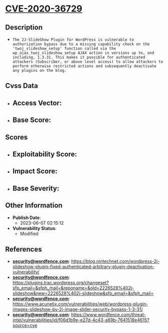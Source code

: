 
# [CVE-2020-36729](https://blog.nintechnet.com/wordpress-2j-slideshow-plugin-fixed-authenticated-arbitrary-plugin-deactivation-vulnerability/)

## Description

- `The 2J-SlideShow Plugin for WordPress is vulnerable to authorization bypass due to a missing capability check on the 'twoj_slideshow_setup' function called via the wp_ajax_twoj_slideshow_setup AJAX action in versions up to, and including, 1.3.31. This makes it possible for authenticated attackers (Subscriber, or above level access) to allow attackers to perform otherwise restricted actions and subsequently deactivate any plugins on the blog.`

## Cvss Data

- **Access Vector**:
  - 
- **Base Score**:
  - 

## Scores

- **Exploitability Score**:
  - 
- **Impact Score**:
  - 
- **Base Severity**:
  - 

## Other Information

- **Publish Date**:
  - 2023-06-07 02:15:12
- **Vulnerability Status**:
  - Modified

## References

- **security@wordfence.com**: https://blog.nintechnet.com/wordpress-2j-slideshow-plugin-fixed-authenticated-arbitrary-plugin-deactivation-vulnerability/
- **security@wordfence.com**: https://plugins.trac.wordpress.org/changeset?sfp_email=&sfph_mail=&reponame=&old=2226528%402j-slideshow&new=2226528%402j-slideshow&sfp_email=&sfph_mail=
- **security@wordfence.com**: https://www.acunetix.com/vulnerabilities/web/wordpress-plugin-images-slideshow-by-2j-image-slider-security-bypass-1-3-31/
- **security@wordfence.com**: https://www.wordfence.com/threat-intel/vulnerabilities/id/f06d1b9e-e27d-4c43-a69b-7641518e4615?source=cve
